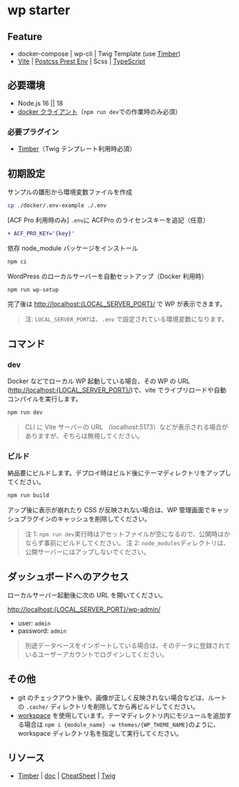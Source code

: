 # wp starter

## Feature

- docker-compose | wp-cli | Twig Template (use [Timber](https://wordpress.org/plugins/timber-library/))
- [Vite](https://vitejs.dev/config/) | [Postcss Prest Env](https://preset-env.cssdb.org/features/) | Scss | [TypeScript](https://www.typescriptlang.org/docs/)

## 必要環境

- Node.js 16 || 18
- [docker クライアント](https://www.docker.com/get-started)（`npm run dev`での作業時のみ必須）

### 必要プラグイン

- [Timber](https://ja.wordpress.org/plugins/timber-library/)（Twig テンプレート利用時必須）

## 初期設定

サンプルの雛形から環境変数ファイルを作成

```sh
cp ./docker/.env-example ./.env
```

[ACF Pro 利用時のみ] `.env`に ACFPro のライセンスキーを追記（任意）

```diff
+ ACF_PRO_KEY='{key}'
```

依存 node_module パッケージをインストール

```sh
npm ci
```

WordPress のローカルサーバーを自動セットアップ（Docker 利用時）

```sh
npm run wp-setup
```

完了後は <http://localhost:{LOCAL_SERVER_PORT}/> で WP が表示できます。

> 注: `LOCAL_SERVER_PORT`は、`.env` で設定されている環境変数になります。

## コマンド

### dev

Docker などでローカル WP 起動している場合、その WP の URL (<http://localhost:{LOCAL_SERVER_PORT}/>)で、vite でライブリロードや自動コンパイルを実行します。

```sh
npm run dev
```

> CLI に Vite サーバーの URL （localhost:5173）などが表示される場合がありますが、そちらは無視してください。

### ビルド

納品要にビルドします。デプロイ時はビルド後にテーマディレクトリをアップしてください。

```sh
npm run build
```

アップ後に表示が崩れたり CSS が反映されない場合は、WP 管理画面でキャッシュプラグインのキャッシュを削除してください。

> 注 1: `npm run dev`実行時はアセットファイルが空になるので、公開時はかならず事前にビルドしてください。
> 注 2: `node_modules`ディレクトリは、公開サーバーにはアップしないでください。

## ダッシュボードへのアクセス

ローカルサーバー起動後に次の URL を開いてください。

<http://localhost:{LOCAL_SERVER_PORT}/wp-admin/>

- user: `admin`
- password: `admin`

> 別途データベースをインポートしている場合は、そのデータに登録されているユーザーアカウントでログインしてください。

## その他

- git のチェックアウト後や、画像が正しく反映されない場合などは、ルートの `.cache/` ディレクトリを削除してから再ビルドしてください。
- [workspace](https://docs.npmjs.com/cli/v7/using-npm/workspaces) を使用しています。テーマディレクトリ内にモジュールを追加する場合は `npm i {module_name} -w themes/{WP_THEME_NAME}`のように、workspace ディレクトリ名を指定して実行してください。

## リソース

- [Timber](https://github.com/timber/timber) | [doc](https://timber.github.io/docs/) | [CheatSheet](https://timber.github.io/docs/guides/cheatsheet/) | [Twig](https://twig.symfony.com/doc/2.x/index.html)
